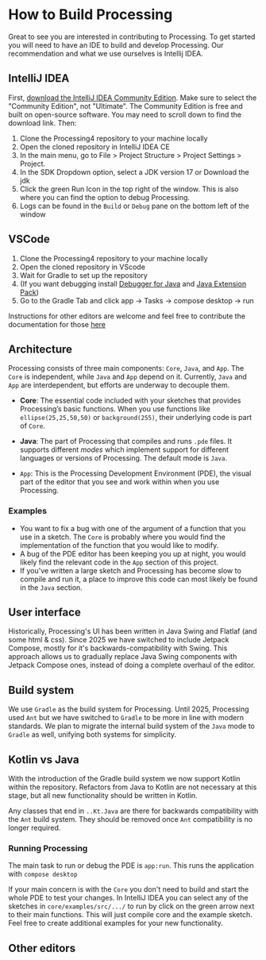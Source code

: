 # How to Build Processing

Great to see you are interested in contributing to Processing. To get started you will need to have an IDE to build and develop Processing. Our recommendation and what we use ourselves is Intellij IDEA.

## IntelliJ IDEA

First, [download the IntelliJ IDEA Community Edition](https://www.jetbrains.com/idea/download/). Make sure to select the "Community Edition", not "Ultimate". The Community Edition is free and built on open-source software. You may need to scroll down to find the download link. Then:

1. Clone the Processing4 repository to your machine locally
1. Open the cloned repository in IntelliJ IDEA CE
1. In the main menu, go to File > Project Structure > Project Settings > Project.
1. In the SDK Dropdown option, select a JDK version 17 or Download the jdk
1. Click the green Run Icon in the top right of the window. This is also where you can find the option to debug Processing. 
1. Logs can be found in the `Build` or `Debug` pane on the bottom left of the window


## VSCode
1. Clone the Processing4 repository to your machine locally
1. Open the cloned repository in VScode
1. Wait for Gradle to set up the repository
1. (If you want debugging install [Debugger for Java](https://marketplace.visualstudio.com/items?itemName=vscjava.vscode-java-debug) and [Java Extension Pack](https://marketplace.visualstudio.com/items?itemName=vscjava.vscode-java-pack)) 
1. Go to the Gradle Tab and click app -> Tasks -> compose desktop -> run

Instructions for other editors are welcome and feel free to contribute the documentation for those [here](#other-editors)


## Architecture
Processing consists of three main components: `Core`, `Java`, and `App`. The `Core` is independent, while `Java` and `App` depend on it. Currently, `Java` and `App` are interdependent, but efforts are underway to decouple them.

- **Core**: The essential code included with your sketches that provides Processing’s basic functions. When you use functions like `ellipse(25,25,50,50)` or `background(255)`, their underlying code is part of `Core`.

- **Java**: The part of Processing that compiles and runs `.pde` files. It supports different *modes* which implement support for different languages or versions of Processing. The default mode is `Java`.

- `App`: This is the Processing Development Environment (PDE), the visual part of the editor that you see and work within when you use Processing.


### Examples

- You want to fix a bug with one of the argument of a function that you use in a sketch. The `Core` is probably where you would find the implementation of the function that you would like to modify.
- A bug of the PDE editor has been keeping you up at night, you would likely find the relevant code in the `App` section of this project.
- If you've written a large sketch and Processing has become slow to compile and run it, a place to improve this code can most likely be found in the `Java` section.

## User interface
Historically, Processing's UI has been written in Java Swing and Flatlaf (and some html & css). Since 2025 we have switched to include Jetpack Compose, mostly for it's backwards-compatibility with Swing. This approach allows us to gradually replace Java Swing components with Jetpack Compose ones, instead of doing a complete overhaul of the editor.

## Build system

We use `Gradle` as the build system for Processing. Until 2025, Processing used `Ant` but we have switched to `Gradle` to be more in line with modern standards. We plan to migrate the internal build system of the `Java` mode to `Gradle` as well, unifying both systems for simplicity.

## Kotlin vs Java
With the introduction of the Gradle build system we now support Kotlin within the repository. Refactors from Java to Kotlin are not  necessary at this stage, but all new functionality should be written in Kotlin.

Any classes that end in `..Kt.Java` are there for backwards compatibility with the `Ant` build system. They should be removed once `Ant` compatibility is no longer required.

### Running Processing

The main task to run or debug the PDE is `app:run`. This runs the application with `compose desktop`

If your main concern is with the `Core` you don't need to build and start the whole PDE to test your changes. In IntelliJ IDEA you can select any of the sketches in `core/examples/src/.../` to run by click on the green arrow next to their main functions. This will just compile core and the example sketch. Feel free to create additional examples for your new functionality.

## Other editors

